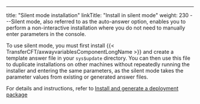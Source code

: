 ---
title: "Silent mode installation"
linkTitle: "Install in silent mode"
weight: 230
---Silent mode, also referred to as the auto-answer option, enables you to perform a non-interactive installation where you do not need to manually enter parameters in the console.

To use silent mode, you must first install {{< TransferCFT/axwayvariablesComponentLongName  >}} and create a template answer file in your `sys$update` directory. You can then use this file to duplicate installations on other machines without repeatedly running the installer and entering the same parameters, as the silent mode takes the parameter values from existing or generated answer files.

For details and instructions, refer to [Install and generate a deployment package](../vms_deployment#Install)
